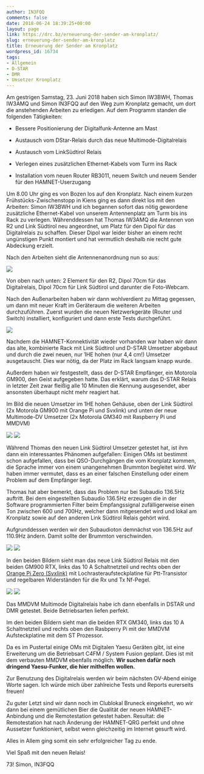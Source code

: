 ```yaml
---
author: IN3FQQ
comments: false
date: 2018-06-24 18:39:25+00:00
layout: page
link: https://drc.bz/erneuerung-der-sender-am-kronplatz/
slug: erneuerung-der-sender-am-kronplatz
title: Erneuerung der Sender am Kronplatz
wordpress_id: 16734
tags:
- Allgemein
- D-STAR
- DMR
- Umsetzer Kronplatz
---
```


Am gestrigen Samstag, 23. Juni 2018 haben sich Simon IW3BWH, Thomas IW3AMQ und Simon IN3FQQ auf den Weg zum Kronplatz gemacht, um dort die anstehenden Arbeiten zu erledigen. Auf dem Programm standen die folgenden Tätigkeiten:



 	
  * Bessere Positionierung der Digitalfunk-Antenne am Mast

 	
  * Austausch vom DStar-Relais durch das neue Multimode-Digitalrelais

 	
  * Austausch vom LinkSüdtirol Relais

 	
  * Verlegen eines zusätzlichen Ethernet-Kabels vom Turm ins Rack

 	
  * Installation vom neuen Router RB3011, neuem Switch und neuem Sender für den HAMNET-Userzugang


Um 8.00 Uhr ging es von Bozen los auf den Kronplatz. Nach einem kurzen Frühstücks-Zwischenstopp in Kiens ging es dann direkt los mit den Arbeiten: Simon IW3BWH und ich begannen sofort das nötig gewordene zusätzliche Ethernet-Kabel von unserem Antennenplatz am Turm bis ins Rack zu verlegen. Währenddessen hat Thomas IW3AMQ die Antennen von R2 und Link Südtirol neu angeordnet, um Platz für den Dipol für das Digitalrelais zu schaffen. Dieser Dipol war leider bisher an einem recht ungünstigen Punkt montiert und hat vermutlich deshalb nie recht gute Abdeckung erzielt.

Nach den Arbeiten sieht die Antennenanordnung nun so aus:

[![](https://drc.bz/wp-content/uploads/2018/06/IMG_20180623_170034_326-300x225.jpg)](https://drc.bz/wp-content/uploads/2018/06/IMG_20180623_170034_326.jpg)

Von oben nach unten: 2 Element für den R2, Dipol 70cm für das Digitalrelais, Dipol 70cm für Link Südtirol und darunter die Foto-Webcam.

Nach den Außenarbeiten haben wir dann wohlverdient zu Mittag gegessen, um dann mit neuer Kraft im Geräteraum die weiteren Arbeiten durchzuführen. Zuerst wurden die neuen Netzwerkgeräte (Router und Switch) installiert, konfiguriert und dann erste Tests durchgeführt.

[![](https://drc.bz/wp-content/uploads/2018/06/IMG_20180623_175259_501-300x225.jpg)](https://drc.bz/wp-content/uploads/2018/06/IMG_20180623_175259_501.jpg)

Nachdem die HAMNET-Konnektivität wieder vorhanden war haben wir dann das alte, kombinierte Rack mit Link Südtirol und D-STAR Umsetzer abgebaut und durch die zwei neuen, nur 1HE hohen (nur 4,4 cm!) Umsetzer ausgetauscht. Dies war nötig, da der Platz im Rack langsam knapp wurde.

Außerdem haben wir festgestellt, dass der D-STAR Empfänger, ein Motorola GM900, den Geist aufgegeben hatte. Das erklärt, warum das D-STAR Relais in letzter Zeit zwar fleißig alle 10 Minuten die Kennung ausgesendet, aber ansonsten überhaupt nicht mehr reagiert hat.

Im Bild die neuen Umsetzer im 1HE hohen Gehäuse, oben der Link Südtirol (2x Motorola GM900 mit Orange Pi und Svxlink) und unten der neue Multimode-DV Umsetzer (2x Motorola GM340 mit Raspberry Pi und MMDVM)

[![](https://drc.bz/wp-content/uploads/2018/06/IMG_20180623_175438_949-300x225.jpg)](https://drc.bz/wp-content/uploads/2018/06/IMG_20180623_175438_949.jpg) [![](https://drc.bz/wp-content/uploads/2018/06/IMG_20180623_175428_848-300x225.jpg)](https://drc.bz/wp-content/uploads/2018/06/IMG_20180623_175428_848.jpg)

Während Thomas den neuen Link Südtirol Umsetzer getestet hat, ist ihm dann ein interessantes Phänomen aufgefallen: Einigen OMs ist bestimmt schon aufgefallen, dass bei QSO-Durchgängen die vom Kronplatz kommen, die Sprache immer von einem unangenehmen Brummton begleitet wird. Wir haben immer vermutet, dass es an einer falschen Einstellung oder einem Problem auf dem Empfänger liegt.

Thomas hat aber bemerkt, dass das Problem nur bei Subaudio 136.5Hz auftritt. Bei dem eingestellten Subaudio 136.5Hz erzeugen die in der Software programmierten Filter beim Empfangssignal zufälligerweise einen Ton zwischen 600 und 700Hz, welcher dann mitgesendet wird und lokal am Kronplatz sowie auf den anderen Link Südtirol Relais gehört wird.

Aufgrunddessen werden wir den Subaudioton demnächst von 136.5Hz auf 110.9Hz ändern. Damit sollte der Brummton verschwinden.

![](https://drc.bz/wp-content/uploads/2018/06/20180610_235839-1-300x169.jpg) ![](https://drc.bz/wp-content/uploads/2018/06/20180610_235756-1-300x169.jpg)

In den beiden Bildern sieht man das neue Link Südtirol Relais mit den beiden GM900 RTX, links das 10 A Schaltnetzteil und rechts oben der [Orange Pi Zero (Svxlink)](https://drc.bz/technik/analog-digitaltechnik/svxlink-mit-orange-pi-zero/) mit Lochrasteraufsteckplatine für Ptt-Transistor und regelbaren Widerständen für die Rx und Tx Nf-Pegel.

![](https://drc.bz/wp-content/uploads/2018/06/20180612_231711-300x169.jpg) ![](https://drc.bz/wp-content/uploads/2018/06/20180612_231627-300x169.jpg)

Das MMDVM Multimode Digitalrelais habe ich dann ebenfalls in DSTAR und DMR getestet. Beide Betriebsarten liefen perfekt.

Im den beiden Bildern sieht man die beiden RTX GM340, links das 10 A Schaltnetzteil und rechts oben den Rasbperry Pi mit der MMDVM Aufsteckplatine mit dem ST Prozessor.

Da es im Pustertal einige OMs mit Digitalen Yaesu Geräten gibt, ist eine Erweiterung um die Betriebsart C4FM / System Fusion geplant. Dies ist mit dem verbauten MMDVM ebenfalls möglich. **Wir suchen dafür noch dringend Yaesu-Funker, die hier mithelfen wollen.**

Zur Benutzung des Digitalrelais werden wir beim nächsten OV-Abend einige Worte sagen. Ich würde mich über zahlreiche Tests und Reports eurerseits freuen!

Zu guter Letzt sind wir dann noch im Clublokal Bruneck eingekehrt, wo wir dann bei einem gemütlichen Bier die Qualität der neuen HAMNET-Anbindung und die Remotestation getestet haben. Resultat: die Remotestation hat nach Änderung der HAMNET-QRG perfekt und ohne Aussetzer funktioniert, selbst wenn gleichzeitig im Internet gesurft wird.

Alles in Allem ging somit ein sehr erfolgreicher Tag zu ende.

Viel Spaß mit den neuen Relais!

73! Simon, IN3FQQ
